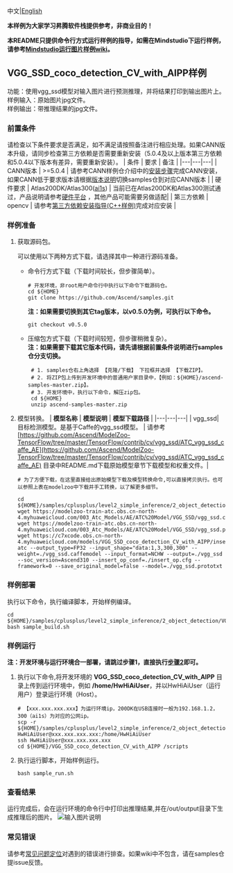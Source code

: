 中文|[English](README.md)

**本样例为大家学习昇腾软件栈提供参考，非商业目的！**

**本README只提供命令行方式运行样例的指导，如需在Mindstudio下运行样例，请参考[Mindstudio运行图片样例wiki](https://github.com/Ascend/samples/wikis/Mindstudio%E8%BF%90%E8%A1%8C%E5%9B%BE%E7%89%87%E6%A0%B7%E4%BE%8B?sort_id=3164874)。**

## VGG_SSD_coco_detection_CV_with_AIPP样例
功能：使用vgg_ssd模型对输入图片进行预测推理，并将结果打印到输出图片上。     
样例输入：原始图片jpg文件。     
样例输出：带推理结果的jpg文件。     
### 前置条件
请检查以下条件要求是否满足，如不满足请按照备注进行相应处理。如果CANN版本升级，请同步检查第三方依赖是否需要重新安装（5.0.4及以上版本第三方依赖和5.0.4以下版本有差异，需要重新安装）。
| 条件 | 要求 | 备注 |
|---|---|---|
| CANN版本 | >=5.0.4 | 请参考CANN样例仓介绍中的[安装步骤](https://github.com/Ascend/samples#%E5%AE%89%E8%A3%85)完成CANN安装，如果CANN低于要求版本请根据[版本说明](https://github.com/Ascend/samples/blob/master/README_CN.md#%E7%89%88%E6%9C%AC%E8%AF%B4%E6%98%8E)切换samples仓到对应CANN版本 |
| 硬件要求 | Atlas200DK/Atlas300([ai1s](https://support.huaweicloud.com/productdesc-ecs/ecs_01_0047.html#ecs_01_0047__section78423209366))  | 当前已在Atlas200DK和Atlas300测试通过，产品说明请参考[硬件平台](https://ascend.huawei.com/zh/#/hardware/product) ，其他产品可能需要另做适配|
| 第三方依赖 | opencv | 请参考[第三方依赖安装指导(C++样例)](../../../environment)完成对应安装 |

### 样例准备

1. 获取源码包。

   可以使用以下两种方式下载，请选择其中一种进行源码准备。   
    - 命令行方式下载（下载时间较长，但步骤简单）。
       ```    
       # 开发环境，非root用户命令行中执行以下命令下载源码仓。    
       cd ${HOME}     
       git clone https://github.com/Ascend/samples.git
       ```
       **注：如果需要切换到其它tag版本，以v0.5.0为例，可执行以下命令。**
       ```
       git checkout v0.5.0
       ```   
    - 压缩包方式下载（下载时间较短，但步骤稍微复杂）。   
       **注：如果需要下载其它版本代码，请先请根据前置条件说明进行samples仓分支切换。**   
       ``` 
        # 1. samples仓右上角选择 【克隆/下载】 下拉框并选择 【下载ZIP】。    
        # 2. 将ZIP包上传到开发环境中的普通用户家目录中，【例如：${HOME}/ascend-samples-master.zip】。     
        # 3. 开发环境中，执行以下命令，解压zip包。     
        cd ${HOME}    
        unzip ascend-samples-master.zip
        ```

2. 模型转换。 
    |  **模型名称**  |  **模型说明**  |  **模型下载路径**  |
    |---|---|---|
    |  vgg_ssd| 目标检测模型。是基于Caffe的vgg_ssd模型。  |  请参考[https://github.com/Ascend/ModelZoo-TensorFlow/tree/master/TensorFlow/contrib/cv/vgg_ssd/ATC_vgg_ssd_caffe_AE](https://github.com/Ascend/ModelZoo-TensorFlow/tree/master/TensorFlow/contrib/cv/vgg_ssd/ATC_vgg_ssd_caffe_AE) 目录中README.md下载原始模型章节下载模型和权重文件。|
    ```
    # 为了方便下载，在这里直接给出原始模型下载及模型转换命令,可以直接拷贝执行。也可以参照上表在modelzoo中下载并手工转换，以了解更多细节。     
    
    cd ${HOME}/samples/cplusplus/level2_simple_inference/2_object_detection/VGG_SSD_coco_detection_CV_with_AIPP/model    
    wget https://modelzoo-train-atc.obs.cn-north-4.myhuaweicloud.com/003_Atc_Models/AE/ATC%20Model/VGG_SSD/vgg_ssd.caffemodel    
    wget https://modelzoo-train-atc.obs.cn-north-4.myhuaweicloud.com/003_Atc_Models/AE/ATC%20Model/VGG_SSD/vgg_ssd.prototxt
    wget https://c7xcode.obs.cn-north-4.myhuaweicloud.com/models/VGG_SSD_coco_detection_CV_with_AIPP/insert_op.cfg
    atc --output_type=FP32 --input_shape="data:1,3,300,300" --weight=./vgg_ssd.caffemodel --input_format=NCHW --output=./vgg_ssd --soc_version=Ascend310 --insert_op_conf=./insert_op.cfg --framework=0 --save_original_model=false --model=./vgg_ssd.prototxt
    ```

### 样例部署

执行以下命令，执行编译脚本，开始样例编译。   
```
cd ${HOME}/samples/cplusplus/level2_simple_inference/2_object_detection/VGG_SSD_coco_detection_CV_with_AIPP/scripts    
bash sample_build.sh
```

### 样例运行

**注：开发环境与运行环境合一部署，请跳过步骤1，直接执行[步骤2](#step_2)即可。**   

1. 执行以下命令,将开发环境的 **VGG_SSD_coco_detection_CV_with_AIPP** 目录上传到运行环境中，例如 **/home/HwHiAiUser**，并以HwHiAiUser（运行用户）登录运行环境（Host）。    
    ```
    # 【xxx.xxx.xxx.xxx】为运行环境ip，200DK在USB连接时一般为192.168.1.2，300（ai1s）为对应的公网ip。
    scp -r ${HOME}/samples/cplusplus/level2_simple_inference/2_object_detection/VGG_SSD_coco_detection_CV_with_AIPP HwHiAiUser@xxx.xxx.xxx.xxx:/home/HwHiAiUser    
    ssh HwHiAiUser@xxx.xxx.xxx.xxx     
    cd ${HOME}/VGG_SSD_coco_detection_CV_with_AIPP /scripts
    ```

2. <a name="step_2"></a>执行运行脚本，开始样例运行。         
    ```
    bash sample_run.sh
    ```

### 查看结果

运行完成后，会在运行环境的命令行中打印出推理结果,并在/out/output目录下生成推理后的图片。
![输入图片说明](https://images.gitee.com/uploads/images/2021/1028/115540_0b3e93ec_8083019.png "微信图片_20211028115417with.png")

### 常见错误
请参考[常见问题定位](https://github.com/Ascend/samples/wikis/%E5%B8%B8%E8%A7%81%E9%97%AE%E9%A2%98%E5%AE%9A%E4%BD%8D/%E4%BB%8B%E7%BB%8D)对遇到的错误进行排查。如果wiki中不包含，请在samples仓提issue反馈。